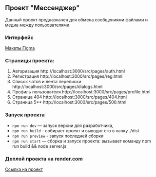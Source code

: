 ## Проект "Мессенджер"

Данный проект предназначен для обмена сообщениями файлами и медиа между пользователями.

### Интерфейс

[Макеты Figma](https://www.figma.com/design/l35aHFpo57KlS32eMpDIoo/Messenger?node-id=0-1&t=jqCNU5gtjW8VH6TH-0)

### Страницы проекта:
1. Авторизация http://localhost:3000/src/pages/auth.html
2. Регистрация http://localhost:3000/src/pages/reg.html
3. Список чатов и лента переписки http://localhost:3000/src/pages/dialogs.html
4. Профиль пользователя http://localhost:3000/src/pages/profile.html
5. Страница 404 http://localhost:3000/src/pages/404.html
6. Страница 5** http://localhost:3000/src/pages/500.html

### Запуск проекта

- `npm run dev` — запуск версии для разработчика,
- `npm run build` - собирает проект и выводит его в папку ./dist
- `npm run preview` - запуск последней сборки
- `npm run start` — сборка и запуск проекта: вызывает команду npm run build && node server.js

### Деплой проекта на render.com

[Ссылка на проект](https://middle-messenger-praktikum-yandex-syr2.onrender.com/)